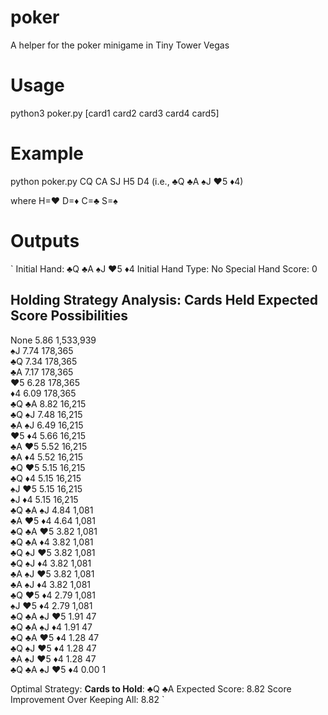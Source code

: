 # poker
A helper for the poker minigame in Tiny Tower Vegas

# Usage
python3 poker.py [card1 card2 card3 card4 card5]

# Example
python poker.py CQ CA SJ H5 D4 (i.e., ♣Q ♣A ♠J ♥5 ♦4)

where H=♥ D=♦ C=♣ S=♠

# Outputs
`
Initial Hand: ♣Q ♣A ♠J ♥5 ♦4
Initial Hand Type: No Special Hand Score: 0

Holding Strategy Analysis:
Cards Held                     Expected Score  Possibilities  
-----------------------------------------------------------------
None                           5.86            1,533,939      
♠J                             7.74            178,365        
♣Q                             7.34            178,365        
♣A                             7.17            178,365        
♥5                             6.28            178,365        
♦4                             6.09            178,365        
♣Q ♣A                          8.82            16,215         
♣Q ♠J                          7.48            16,215         
♣A ♠J                          6.49            16,215         
♥5 ♦4                          5.66            16,215         
♣A ♥5                          5.52            16,215         
♣A ♦4                          5.52            16,215         
♣Q ♥5                          5.15            16,215         
♣Q ♦4                          5.15            16,215         
♠J ♥5                          5.15            16,215         
♠J ♦4                          5.15            16,215         
♣Q ♣A ♠J                       4.84            1,081          
♣A ♥5 ♦4                       4.64            1,081          
♣Q ♣A ♥5                       3.82            1,081          
♣Q ♣A ♦4                       3.82            1,081          
♣Q ♠J ♥5                       3.82            1,081          
♣Q ♠J ♦4                       3.82            1,081          
♣A ♠J ♥5                       3.82            1,081          
♣A ♠J ♦4                       3.82            1,081          
♣Q ♥5 ♦4                       2.79            1,081          
♠J ♥5 ♦4                       2.79            1,081          
♣Q ♣A ♠J ♥5                    1.91            47             
♣Q ♣A ♠J ♦4                    1.91            47             
♣Q ♣A ♥5 ♦4                    1.28            47             
♣Q ♠J ♥5 ♦4                    1.28            47             
♣A ♠J ♥5 ♦4                    1.28            47             
♣Q ♣A ♠J ♥5 ♦4                 0.00            1              

Optimal Strategy:
**Cards to Hold**: ♣Q ♣A
Expected Score: 8.82
Score Improvement Over Keeping All: 8.82
`
